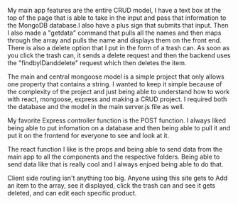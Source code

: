 My main app features are the entire CRUD model, I have a text box at the top of the page that is able to take in the input and pass that information to the MongoDB database.I also have a plus sign that submits that input. 
Then I also made a "getdata" command that pulls all the names and then maps through the array and pulls the name and displays them on the front end. 
There is also a delete option that I put in the form of a trash can. As soon as you click the trash can, it sends a delete request and then the backend uses the "findbyIDanddelete" request which then deletes the item.


The main and central mongoose model is a simple project that only allows one property that contains a string. I wanted to keep it simple because of the complexity of the project and just being able to understand how to work with react, mongoose, express and making a CRUD project. I required both the database and the model in the main server.js file as well.

My favorite Express controller function is the POST function. I always liked being able to put infomation on a database and then being able to pull it and put it on the frontend for everyone to see and look at it. 

The react function I like is the props and being able to send data from the main app to all the components and the respective folders. Being able to send data like that is really cool and I always enjoed being able to do that.

Client side routing isn't anything too big. Anyone using this site gets to Add an item to the array, see it displayed, click the trash can and see it gets deleted, and can edit each specific product. 


